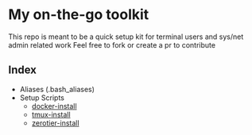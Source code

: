 # My on-the-go toolkit 

This repo is meant to be a quick setup kit for terminal users and sys/net admin related work
Feel free to fork or create a pr to contribute 

## Index

* Aliases (.bash_aliases)
* Setup Scripts
  - [docker-install]()
  - [tmux-install]()
  - [zerotier-install]()

